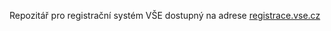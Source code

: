Repozitář pro registrační systém VŠE dostupný na adrese [registrace.vse.cz](https://registrace.vse.cz/)